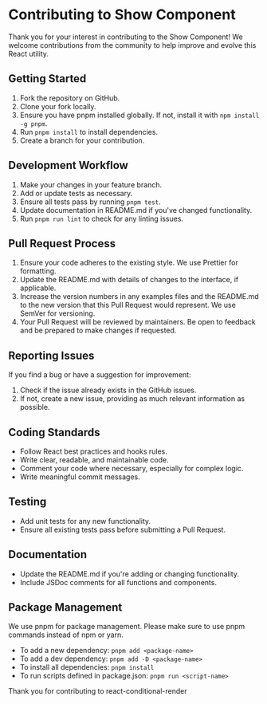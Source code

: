 # Contributing to Show Component

Thank you for your interest in contributing to the Show Component! We welcome contributions from the community to help improve and evolve this React utility.

## Getting Started

1. Fork the repository on GitHub.
2. Clone your fork locally.
3. Ensure you have pnpm installed globally. If not, install it with `npm install -g pnpm`.
4. Run `pnpm install` to install dependencies.
5. Create a branch for your contribution.

## Development Workflow

1. Make your changes in your feature branch.
2. Add or update tests as necessary.
3. Ensure all tests pass by running `pnpm test`.
4. Update documentation in README.md if you've changed functionality.
5. Run `pnpm run lint` to check for any linting issues.

## Pull Request Process

1. Ensure your code adheres to the existing style. We use Prettier for formatting.
2. Update the README.md with details of changes to the interface, if applicable.
3. Increase the version numbers in any examples files and the README.md to the new version that this Pull Request would represent. We use SemVer for versioning.
4. Your Pull Request will be reviewed by maintainers. Be open to feedback and be prepared to make changes if requested.

## Reporting Issues

If you find a bug or have a suggestion for improvement:

1. Check if the issue already exists in the GitHub issues.
2. If not, create a new issue, providing as much relevant information as possible.

## Coding Standards

- Follow React best practices and hooks rules.
- Write clear, readable, and maintainable code.
- Comment your code where necessary, especially for complex logic.
- Write meaningful commit messages.

## Testing

- Add unit tests for any new functionality.
- Ensure all existing tests pass before submitting a Pull Request.

## Documentation

- Update the README.md if you're adding or changing functionality.
- Include JSDoc comments for all functions and components.

## Package Management

We use pnpm for package management. Please make sure to use pnpm commands instead of npm or yarn.

- To add a new dependency: `pnpm add <package-name>`
- To add a dev dependency: `pnpm add -D <package-name>`
- To install all dependencies: `pnpm install`
- To run scripts defined in package.json: `pnpm run <script-name>`

Thank you for contributing to react-conditional-render
